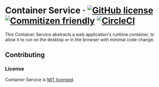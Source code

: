 # Container Service  &middot; [![GitHub license](https://img.shields.io/badge/license-MIT-blue.svg)](https://github.com/owennw/container-service/blob/master/LICENSE) [![Commitizen friendly](https://img.shields.io/badge/commitizen-friendly-brightgreen.svg)](http://commitizen.github.io/cz-cli/)  [![CircleCI](https://circleci.com/gh/owennw/container-service.svg?style=shield&circle-token=:circle-token)](https://circleci.com/gh/owennw/container-service)

This Container Service abstracts a web application's runtime container, to allow it to run on the desktop or in the browser with minimal code change.

## Contributing

### License

Container Service is [MIT licensed](./LICENSE).